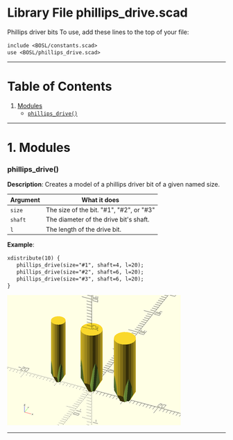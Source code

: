# Library File phillips\_drive.scad

Phillips driver bits
To use, add these lines to the top of your file:
```
include <BOSL/constants.scad>
use <BOSL/phillips_drive.scad>
```

---

# Table of Contents

1. [Modules](#modules)
    - [`phillips_drive()`](#phillips_drive)

---

# 1. Modules

### phillips\_drive()

**Description**:
Creates a model of a phillips driver bit of a given named size.

Argument        | What it does
--------------- | ------------------------------
`size`          | The size of the bit.  "#1", "#2", or "#3"
`shaft`         | The diameter of the drive bit's shaft.
`l`             | The length of the drive bit.

**Example**:

    xdistribute(10) {
       phillips_drive(size="#1", shaft=4, l=20);
       phillips_drive(size="#2", shaft=6, l=20);
       phillips_drive(size="#3", shaft=6, l=20);
    }

![phillips\_drive() Example](images/phillips_drive/phillips_drive.png)

---

